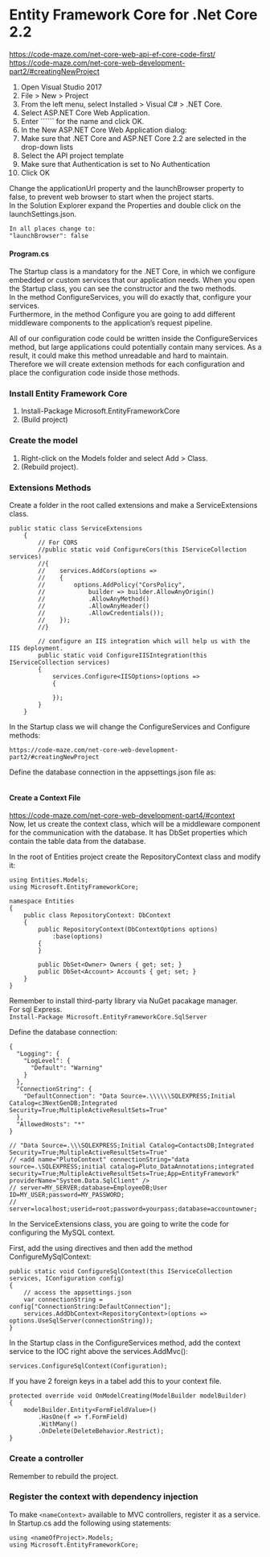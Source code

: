# Entity Framework Core for .Net Core 2.2
https://code-maze.com/net-core-web-api-ef-core-code-first/  
https://code-maze.com/net-core-web-development-part2/#creatingNewProject  

1. Open Visual Studio 2017
2. File > New > Project
3. From the left menu, select Installed > Visual C# > .NET Core.
4. Select ASP.NET Core Web Application.
5. Enter ´´´<name>``` for the name and click OK.
6. In the New ASP.NET Core Web Application dialog:
7. Make sure that .NET Core and ASP.NET Core 2.2 are selected in the drop-down lists
8. Select the API project template
9. Make sure that Authentication is set to No Authentication
10. Click OK

Change the applicationUrl property and the launchBrowser property to false, to prevent web browser to start when the project starts.  
In the Solution Explorer expand the Properties and double click on the launchSettings.json.  
```
In all places change to:
"launchBrowser": false
```
#### Program.cs
The Startup class is a mandatory for the .NET Core, in which we configure embedded or custom services that our application needs. When you open the Startup class, you can see the constructor and the two methods.  
In the method ConfigureServices, you will do exactly that, configure your services.  
Furthermore, in the method Configure you are going to add different middleware components to the application’s request pipeline.  

All of our configuration code could be written inside the ConfigureServices method, but large applications could potentially contain many services. As a result, it could make this method unreadable and hard to maintain. Therefore we will create extension methods for each configuration and place the configuration code inside those methods.  

### Install Entity Framework Core
1. Install-Package Microsoft.EntityFrameworkCore  
2. (Build project)

### Create the model
1. Right-click on the Models folder and select Add > Class.  
2. (Rebuild project).  

### Extensions Methods
Create a folder in the root called extensions and make a ServiceExtensions class.  
```
public static class ServiceExtensions
    {
        // For CORS
        //public static void ConfigureCors(this IServiceCollection services)
        //{
        //    services.AddCors(options =>
        //    {
        //        options.AddPolicy("CorsPolicy",
        //            builder => builder.AllowAnyOrigin()
        //            .AllowAnyMethod()
        //            .AllowAnyHeader()
        //            .AllowCredentials());
        //    });
        //}

        // configure an IIS integration which will help us with the IIS deployment. 
        public static void ConfigureIISIntegration(this IServiceCollection services)
        {
            services.Configure<IISOptions>(options =>
            {

            });
        }
    }
```
In the Startup class we will change the ConfigureServices and Configure methods:  
```
https://code-maze.com/net-core-web-development-part2/#creatingNewProject
```
Define the database connection in the appsettings.json file as:  
```

```


#### Create a Context File
https://code-maze.com/net-core-web-development-part4/#context  
Now, let us create the context class, which will be a middleware component for the communication with the database. It has DbSet properties which contain the table data from the database.  

In the root of Entities project create the RepositoryContext class and modify it:  
```
using Entities.Models;
using Microsoft.EntityFrameworkCore;
 
namespace Entities
{
    public class RepositoryContext: DbContext
    {
        public RepositoryContext(DbContextOptions options)
            :base(options)
        {
        }
 
        public DbSet<Owner> Owners { get; set; }
        public DbSet<Account> Accounts { get; set; }
    }
}
```
Remember to install third-party library via NuGet pacakage manager.  
For sql Express.  
```Install-Package Microsoft.EntityFrameworkCore.SqlServer```

Define the database connection:  
```
{
  "Logging": {
    "LogLevel": {
      "Default": "Warning"
    }
  },
  "ConnectionString": {
    "DefaultConnection": "Data Source=.\\\\\\SQLEXPRESS;Initial Catalog=c3NextGenDB;Integrated Security=True;MultipleActiveResultSets=True"
  },
  "AllowedHosts": "*"
}

// "Data Source=.\\\SQLEXPRESS;Initial Catalog=ContactsDB;Integrated Security=True;MultipleActiveResultSets=True"
// <add name="PlutoContext" connectionString="data source=.\SQLEXPRESS;initial catalog=Pluto_DataAnnotations;integrated security=True;MultipleActiveResultSets=True;App=EntityFramework" providerName="System.Data.SqlClient" />
// server=MY_SERVER;database=EmployeeDB;User ID=MY_USER;password=MY_PASSWORD;
// server=localhost;userid=root;password=yourpass;database=accountowner;
```
In the ServiceExtensions class, you are going to write the code for configuring the MySQL context.  

First, add the using directives and then add the method ConfigureMySqlContext:  
```
public static void ConfigureSqlContext(this IServiceCollection services, IConfiguration config)
{
	// access the appsettings.json
	var connectionString = config["ConnectionString:DefaultConnection"];
	services.AddDbContext<RepositoryContext>(options => options.UseSqlServer(connectionString));
}
```
In the Startup class in the ConfigureServices method, add the context service to the IOC right above the services.AddMvc():  
```
services.ConfigureSqlContext(Configuration);
```
If you have 2 foreign keys in a tabel add this to your context file.  
```
protected override void OnModelCreating(ModelBuilder modelBuilder)
{
	modelBuilder.Entity<FormFieldValue>()
		.HasOne(f => f.FormField)
		.WithMany()
		.OnDelete(DeleteBehavior.Restrict);
}
```




### Create a controller
Remember to rebuild the project.  

### Register the context with dependency injection
To make ```<nameContext>``` available to MVC controllers, register it as a service.  
In Startup.cs add the following using statements:  
```
using <nameOfProject>.Models;
using Microsoft.EntityFrameworkCore;
```
